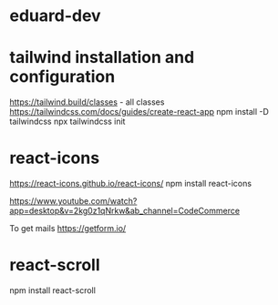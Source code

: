 # eduard-dev

# tailwind installation and configuration
https://tailwind.build/classes - all classes
https://tailwindcss.com/docs/guides/create-react-app
npm install -D tailwindcss
npx tailwindcss init

# react-icons
https://react-icons.github.io/react-icons/
npm install react-icons 


https://www.youtube.com/watch?app=desktop&v=2kg0z1qNrkw&ab_channel=CodeCommerce


To get mails
https://getform.io/


# react-scroll
npm install react-scroll

